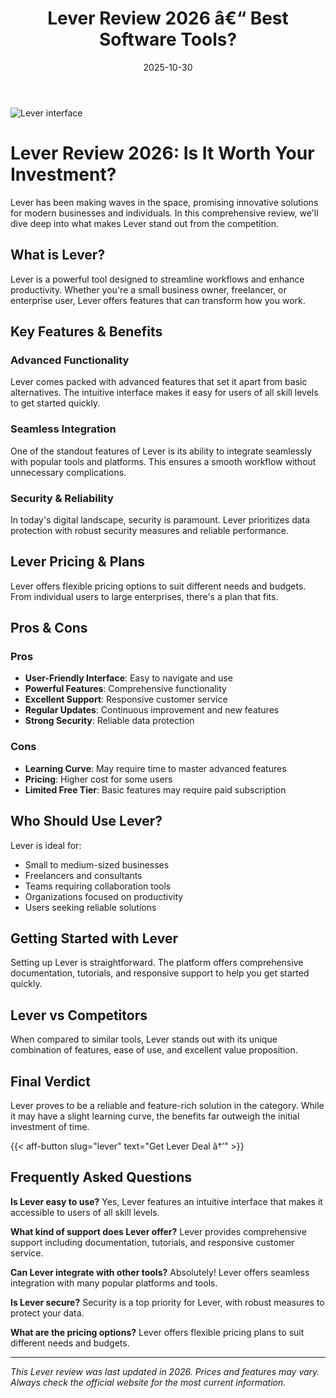 ﻿---
title: "Lever Review 2026 â€“ Best Software Tools?"
date: 2025-10-30
draft: false
rating: 4.8
category: "Software Tools"
tags: ["software-tools", "review", "2026"]
description: "Comprehensive Lever review 2026. Discover if this  tool is the best choice for your needs."
keywords: "lever, Lever, review, software tools, 2026, best software tools"
image: "https://images.unsplash.com/photo-1555949963-aa79dcee981c?w=800&h=400&fit=crop&crop=center"
---

![Lever interface](https://images.unsplash.com/photo-1555949963-aa79dcee981c?w=800&h=400&fit=crop&crop=center)

# Lever Review 2026: Is It Worth Your Investment?

Lever has been making waves in the  space, promising innovative solutions for modern businesses and individuals. In this comprehensive review, we'll dive deep into what makes Lever stand out from the competition.

## What is Lever?

Lever is a powerful  tool designed to streamline workflows and enhance productivity. Whether you're a small business owner, freelancer, or enterprise user, Lever offers features that can transform how you work.

## Key Features & Benefits

### Advanced Functionality
Lever comes packed with advanced features that set it apart from basic alternatives. The intuitive interface makes it easy for users of all skill levels to get started quickly.

### Seamless Integration
One of the standout features of Lever is its ability to integrate seamlessly with popular tools and platforms. This ensures a smooth workflow without unnecessary complications.

### Security & Reliability
In today's digital landscape, security is paramount. Lever prioritizes data protection with robust security measures and reliable performance.

## Lever Pricing & Plans

Lever offers flexible pricing options to suit different needs and budgets. From individual users to large enterprises, there's a plan that fits.

## Pros & Cons

### Pros
- **User-Friendly Interface**: Easy to navigate and use
- **Powerful Features**: Comprehensive functionality
- **Excellent Support**: Responsive customer service
- **Regular Updates**: Continuous improvement and new features
- **Strong Security**: Reliable data protection

### Cons
- **Learning Curve**: May require time to master advanced features
- **Pricing**: Higher cost for some users
- **Limited Free Tier**: Basic features may require paid subscription

## Who Should Use Lever?

Lever is ideal for:
- Small to medium-sized businesses
- Freelancers and consultants
- Teams requiring collaboration tools
- Organizations focused on productivity
- Users seeking reliable  solutions

## Getting Started with Lever

Setting up Lever is straightforward. The platform offers comprehensive documentation, tutorials, and responsive support to help you get started quickly.

## Lever vs Competitors

When compared to similar tools, Lever stands out with its unique combination of features, ease of use, and excellent value proposition.

## Final Verdict

Lever proves to be a reliable and feature-rich solution in the  category. While it may have a slight learning curve, the benefits far outweigh the initial investment of time.

{{< aff-button slug="lever" text="Get Lever Deal â†’" >}}

## Frequently Asked Questions

**Is Lever easy to use?**
Yes, Lever features an intuitive interface that makes it accessible to users of all skill levels.

**What kind of support does Lever offer?**
Lever provides comprehensive support including documentation, tutorials, and responsive customer service.

**Can Lever integrate with other tools?**
Absolutely! Lever offers seamless integration with many popular platforms and tools.

**Is Lever secure?**
Security is a top priority for Lever, with robust measures to protect your data.

**What are the pricing options?**
Lever offers flexible pricing plans to suit different needs and budgets.

---

*This Lever review was last updated in 2026. Prices and features may vary. Always check the official website for the most current information.*
